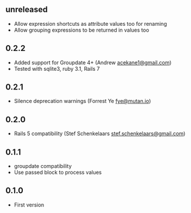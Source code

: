 ## unreleased

* Allow expression shortcuts as attribute values too for renaming
* Allow grouping expressions to be returned in values too

## 0.2.2

* Added support for Groupdate 4+ (Andrew <acekane1@gmail.com>)
* Tested with sqlite3, ruby 3.1, Rails 7

## 0.2.1

* Silence deprecation warnings (Forrest Ye <fye@mutan.io>)

## 0.2.0

* Rails 5 compatibility (Stef Schenkelaars <stef.schenkelaars@gmail.com>)

## 0.1.1

* groupdate compatibility
* Use passed block to process values

## 0.1.0

* First version
